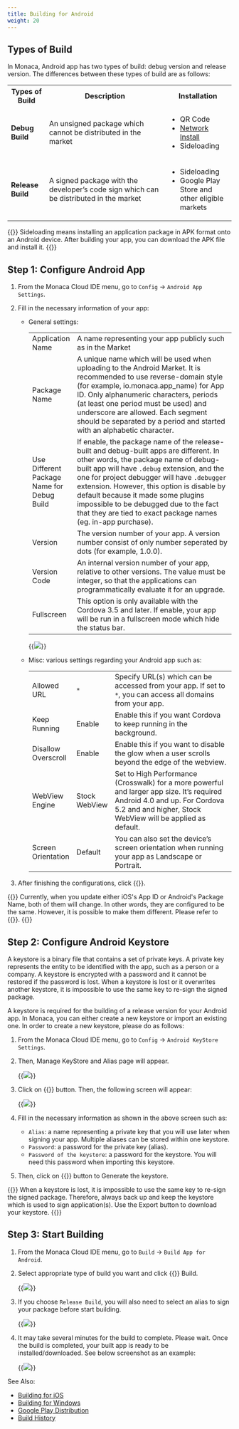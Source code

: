 ```yaml
---
title: Building for Android
weight: 20
---
```


##  Types of Build

In Monaca, Android app has two types of build: debug version and release
version. The differences between these types of build are as follows:

<table>
    <tr>
        <th width="17%">Types of Build</th>
        <th>Description</th>
        <th width="30%">Installation</th>
    </tr>
    <tr>
        <td><b>Debug Build</b></td>
        <td>An unsigned package which cannot be distributed in the market</td>
        <td>
            <ul>
                <li>QR Code</li>
                <li><a href="/en/products_guide/debugger/features/#debugger-project-options">Network Install</a></li>
                <li>Sideloading</li>
            </ul>
        </td>
    </tr>
    <tr>
        <td><b>Release Build</b></td>
        <td>A signed package with the developer’s code sign which can be distributed in the market</td>
        <td>
            <ul>
                <li>Sideloading</li>
                <li>Google Play Store and other eligible markets</li>
            </ul>
        </td>
    </tr>
</table>

{{<note>}}
    Sideloading means installing an application package in APK format onto
an Android device. After building your app, you can download the APK
file and install it.
{{</note>}}


##  Step 1: Configure Android App

1.  From the Monaca Cloud IDE menu, go to `Config` &rarr; `Android App Settings`.
2.  Fill in the necessary information of your app:

    - General settings:

        <table class="small">
            <tr>
                <td width="20%">Application Name</td>
                <td>A name representing your app publicly such as in the Market</td>
            </tr>
            <tr>
                <td>Package Name</td>
                <td>A unique name which will be used when uploading to the Android Market. It is recommended to use reverse-domain style (for example, io.monaca.app_name) for App ID. Only alphanumeric characters, periods (at least one period must be used) and underscore are allowed. Each segment should be separated by a period and started with an alphabetic character.</td>
            </tr>
            <tr>
                <td>Use Different Package Name for Debug Build</td>
                <td>If enable, the package name of the release-built and debug-built apps are different. In other words, the package name of debug-built app will have <code>.debug</code> extension, and the one for project debugger will have <code>.debugger</code> extension. However, this option is disable by default because it made some plugins impossible to be debugged due to the fact that they are tied to exact package names (eg. in-app purchase).</td>
            </tr>
            <tr>
                <td>Version</td>
                <td>The version number of your app. A version number consist of only number seperated by dots (for example, 1.0.0).</td>
            </tr>
            <tr>
                <td>Version Code</td>
                <td>An internal version number of your app, relative to other versions. The value must be integer, so that the applications can programmatically evaluate it for an upgrade.</td>
            </tr>
            <tr>
                <td>Fullscreen</td>
                <td>This option is only available with the Cordova 3.5 and later. If enable, your app will be run in a fullscreen mode which hide the status bar.</td>
            </tr>
        </table>

        {{<img src="/images/monaca_ide/manual/build/android/1.png">}}

    - Misc: various settings regarding your Android app such as:

        <table class="small">
            <tr>
                <td width="17%">Allowed URL</td>
                <td width="17%"><code>*</code></td>
                <td>Specify URL(s) which can be accessed from your app. If set to <code>*</code>, you can access all domains from your app.</td>
            </tr>
            <tr>
                <td>Keep Running</td>
                <td>Enable</td>
                <td>Enable this if you want Cordova to keep running in the background.</td>
            </tr>
            <tr>
                <td>Disallow Overscroll</td>
                <td>Enable</td>
                <td>Enable this if you want to disable the glow when a user scrolls beyond the edge of the webview.</td>
            </tr>
            <tr>
                <td>WebView Engine</td>
                <td>Stock WebView</td>
                <td>Set to High Performance (Crosswalk) for a more powerful and larger app size. It’s required Android 4.0 and up. For Cordova 5.2 and and higher, Stock WebView will be applied as default.</td>
            </tr>
            <tr>
                <td>Screen Orientation</td>
                <td>Default</td>
                <td>You can also set the device’s screen orientation when running your app as Landscape or Portrait.</td>
            </tr>
        </table>

3.  After finishing the configurations, click {{<guilabel name="Save">}}.

{{<note>}}
    Currently, when you update either iOS's App ID or Android's Package
Name, both of them will change. In other words, they are configured to
be the same. However, it is possible to make them different. Please
refer to {{<link href="/en/faq/application/#faq05-019" title="How to make iOS’s App ID and Android’s Package Name differently">}}.
{{</note>}}

##  Step 2: Configure Android Keystore

A keystore is a binary file that contains a set of private keys. A
private key represents the entity to be identified with the app, such as
a person or a company. A keystore is encrypted with a password and it
cannot be restored if the password is lost. When a keystore is lost or
it overwrites another keystore, it is impossible to use the same key to
re-sign the signed package.

A keystore is required for the building of a release version for your
Android app. In Monaca, you can either create a new keystore or import
an existing one. In order to create a new keystore, please do as
follows:

1.  From the Monaca Cloud IDE menu, go to `Config` &rarr; `Android KeyStore Settings`.
2.  Then, Manage KeyStore and Alias page will appear.

    {{<img src="/images/monaca_ide/manual/build/android/2.png">}}

3.  Click on {{<guilabel name="Clear and Generate New">}} button. Then, the following screen
    will appear:

    {{<img src="/images/monaca_ide/manual/build/android/3.png">}}

4.  Fill in the necessary information as shown in the above screen such as:

    -   `Alias`: a name representing a private key that you will use later when signing your app. Multiple aliases can be stored within one keystore.
    -   `Password`: a password for the private key (alias).
    -   `Password of the keystore`: a password for the keystore. You will need this password when importing this keystore.

5.  Then, click on {{<guilabel name="Generate Keystore and Alias">}} button to Generate the
    keystore.


{{<warning>}}
    When a keystore is lost, it is impossible to use the same key to re-sign the signed package. Therefore, always back up and keep the keystore which is used to sign application(s). Use the Export button to download your keystore.
{{</warning>}}

## Step 3: Start Building

1.  From the Monaca Cloud IDE menu, go to `Build` &rarr; `Build App for Android`.
2.  Select appropriate type of build you want and click {{<guilabel name="Start">}} Build.

    {{<img src="/images/monaca_ide/manual/build/android/4.png">}}

3.  If you choose `Release Build`, you will also need to select an alias to sign your package before start building.

    {{<img src="/images/monaca_ide/manual/build/android/6.png">}}

4.  It may take several minutes for the build to complete. Please wait.
    Once the build is completed, your built app is ready to be
    installed/downloaded. See below screenshot as an example:

    {{<img src="/images/monaca_ide/manual/build/android/7.png">}}

See Also: 

- [Building for iOS](../ios/build_ios)
- [Building for Windows](../build_winrt)
- [Google Play Distribution](../../deploy/google_play)
- [Build History](../build_history)
